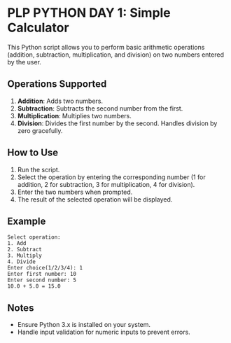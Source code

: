 # PLP PYTHON DAY 1: Simple Calculator

This Python script allows you to perform basic arithmetic operations (addition, subtraction, multiplication, and division) on two numbers entered by the user.

## Operations Supported

1. **Addition**: Adds two numbers.
2. **Subtraction**: Subtracts the second number from the first.
3. **Multiplication**: Multiplies two numbers.
4. **Division**: Divides the first number by the second. Handles division by zero gracefully.

## How to Use

1. Run the script.
2. Select the operation by entering the corresponding number (1 for addition, 2 for subtraction, 3 for multiplication, 4 for division).
3. Enter the two numbers when prompted.
4. The result of the selected operation will be displayed.

## Example

```
Select operation:
1. Add
2. Subtract
3. Multiply
4. Divide
Enter choice(1/2/3/4): 1
Enter first number: 10
Enter second number: 5
10.0 + 5.0 = 15.0
```

## Notes

- Ensure Python 3.x is installed on your system.
- Handle input validation for numeric inputs to prevent errors.
